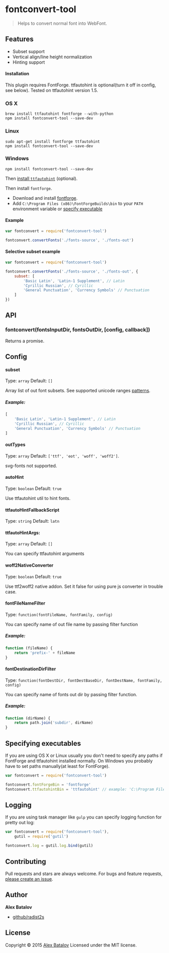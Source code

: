 # fontconvert-tool

> Helps to convert normal font into WebFont.

## Features
* Subset support
* Vertical align/line height normalization
* Hinting support

#### Installation

This plugin requires FontForge.
ttfautohint is optional(turn it off in config, see below). Tested on ttfautohint version 1.5.

### OS X

```
brew install ttfautohint fontforge --with-python
npm install fontconvert-tool --save-dev
```

### Linux
```
sudo apt-get install fontforge ttfautohint
npm install fontconvert-tool --save-dev
```

### Windows

```
npm install fontconvert-tool --save-dev
```

Then [install `ttfautohint`](http://www.freetype.org/ttfautohint/#download) (optional).

Then install `fontforge`.
* Download and install [fontforge](http://fontforge.github.io/en-US/downloads/windows/).
* Add `C:\Program Files (x86)\FontForgeBuilds\bin` to your `PATH` environment variable or [specify executable](#specifying-executables)


#### Example

```javascript
var fontconvert = require('fontconvert-tool')

fontconvert.convertFonts('./fonts-source', './fonts-out')
```


#### Selective subset example

```javascript
var fontconvert = require('fontconvert-tool')

fontconvert.convertFonts('./fonts-source', './fonts-out', {
    subset: [
        'Basic Latin', 'Latin-1 Supplement', // Latin
        'Cyrillic Russian', // Cyrillic
        'General Punctuation', 'Currency Symbols' // Punctuation
    ]
})
```

## API

### fontconvert(fontsInputDir, fontsOutDir, [config, callback])

Returns a promise.

## Config

#### subset

Type: `array`
Default: `[]`

Array list of out font subsets.
See supported unicode ranges [patterns](https://github.com/radist2s/fontconvert-tool/blob/master/lib/font-utils/lib/unicode-ranges.js).
##### Example:
```javascript
[
    'Basic Latin', 'Latin-1 Supplement', // Latin
    'Cyrillic Russian', // Cyrillic
    'General Punctuation', 'Currency Symbols' // Punctuation
]
```

#### outTypes

Type: `array`
Default: `['ttf', 'eot', 'woff', 'woff2']`.

svg-fonts not supported.

#### autoHint

Type: `boolean`
Default: `true`

Use ttfautohint util to hint fonts.

#### ttfautoHintFallbackScript

Type: `string`
Default: `latn`

#### ttfautoHintArgs:

Type: `array`
Default: `[]`

You can specify ttfautohint arguments


#### woff2NativeConverter

Type: `boolean`
Default: `true`

Use ttf2woff2 native addon. Set it false for using pure js converter in trouble case.

#### fontFileNameFilter

Type: `function(fontFileName, fontFamily, config)`

You can specify name of out file name by passing filter function

##### Example:

```javascript
function (fileName) {
    return 'prefix-' + fileName
}
```

#### fontDestinationDirFilter

Type: `function(fontDestDir, fontDestBaseDir, fontDestName, fontFamily, config)`

You can specify name of fonts out dir by passing filter function.

##### Example:

```javascript
function (dirName) {
    return path.join('subdir', dirName)
}
```

## Specifying executables

If you are using OS X or Linux usually you don't need to specify any paths if FontForge and ttfautohint installed normally.
On Windows you probably have to set paths manually(at least for FontForge).

```javascript
var fontconvert = require('fontconvert-tool')

fontconvert.fontForgeBin = 'fontforge'
fontconvert.ttfautohintBin = 'ttfautohint' // example: 'C:\Program Files (x86)\FontForgeBuilds\bin\fontforge.exe' 
```

## Logging

If you are using task manager like `gulp` you can specify logging function for pretty out log:

```javascript
var fontconvert = require('fontconvert-tool'),
    gutil = require('gutil')

fontconvert.log = gutil.log.bind(gutil)
```


## Contributing
Pull requests and stars are always welcome. For bugs and feature requests, [please create an issue](https://github.com/radist2s/fontconvert-tool/issues).

## Author

**Alex Batalov**

+ [github/radist2s](https://github.com/radist2s)

## License
Copyright © 2015 [Alex Batalov](http://tagart.ru)
Licensed under the MIT license.